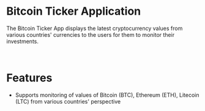 # Bitcoin Ticker Application

The Bitcoin Ticker App displays the latest cryptocurrency values from various countries' currencies to the users for them to monitor their investments. 

<br/>

# Features 
- Supports monitoring of values of Bitcoin (BTC), Ethereum (ETH), Litecoin (LTC) from various countries' perspective

